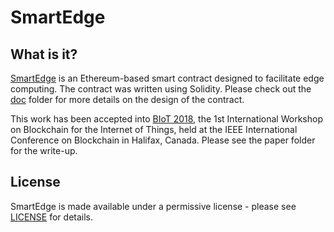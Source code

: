 # SmartEdge

## What is it?

[SmartEdge](contracts/SmartEdge.sol) is an Ethereum-based smart contract designed to facilitate edge computing. The contract was written using Solidity. Please check out the [doc](doc) folder for more details on the design of the contract.

This work has been accepted into [BIoT 2018](http://cse.stfx.ca/~blockchain2018/BIoT.php), the 1​st​ International Workshop on Blockchain for the Internet of Things, held at the IEEE International Conference on Blockchain in Halifax, Canada. Please see the paper folder for the write-up.

## License

SmartEdge is made available under a permissive license - please see [LICENSE](LICENSE) for details.
